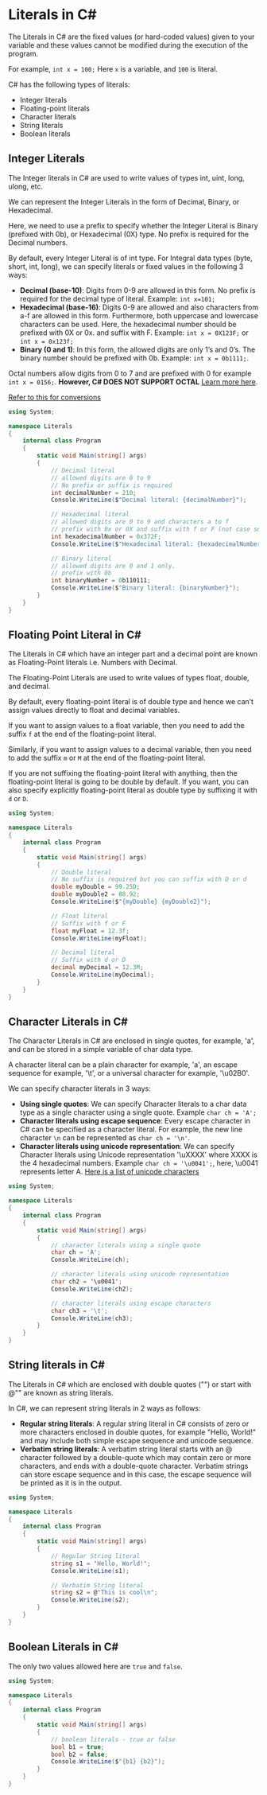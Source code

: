 # Literals in C#

The Literals in C# are the fixed values (or hard-coded values) given to your variable and these values cannot be 
modified during the execution of the program.

For example, `int x = 100;` Here `x` is a variable, and `100` is literal.

C# has the following types of literals:
- Integer literals
- Floating-point literals
- Character literals
- String literals
- Boolean literals

## Integer Literals
The Integer literals in C# are used to write values of types int, uint, long, ulong, etc.

We can represent the Integer Literals in the form of Decimal, Binary, or Hexadecimal.

Here, we need to use a prefix to specify whether the Integer Literal is Binary (prefixed with 0b), or Hexadecimal (0X)
type. No prefix is required for the Decimal numbers.

By default, every Integer Literal is of int type. For Integral data types (byte, short, int, long), we can specify 
literals or fixed values in the following 3 ways:
- **Decimal (base-10)**: Digits from 0-9 are allowed in this form. No prefix is required for the decimal type of 
literal. Example: `int x=101;`
- **Hexadecimal (base-16)**: Digits 0-9 are allowed and also characters from a-f are allowed in this form. 
Furthermore, both uppercase and lowercase characters can be used. Here, the hexadecimal number should be prefixed 
with 0X or 0x. and suffix with F. Example: `int x = 0X123F;` or `int x = 0x123f;`
- **Binary (0 and 1)**:  In this form, the allowed digits are only 1’s and 0’s. The binary number should be 
prefixed with 0b. Example: `int x = 0b1111;`.

Octal numbers allow digits from 0 to 7 and are prefixed with 0 for example `int x = 0156;`. **However, C# DOES NOT
SUPPORT OCTAL** [Learn more here](https://stackoverflow.com/questions/4247037/octal-equivalent-in-c-sharp).

[Refer to this for conversions](https://calculator.name/baseconvert/decimal/hexadecimal/)

```C#
using System;

namespace Literals
{
    internal class Program
    {
        static void Main(string[] args)
        {
            // Decimal literal
            // allowed digits are 0 to 9
            // No prefix or suffix is required
            int decimalNumber = 210;
            Console.WriteLine($"Decimal literal: {decimalNumber}");

            // Hexadecimal literal
            // allowed digits are 0 to 9 and characters a to f
            // prefix with 0x or 0X and suffix with f or F (not case sensitive)
            int hexadecimalNumber = 0x372F;
            Console.WriteLine($"Hexadecimal literal: {hexadecimalNumber}");

            // Binary literal
            // allowed digits are 0 and 1 only.
            // prefix with 0b
            int binaryNumber = 0b110111;
            Console.WriteLine($"Binary literal: {binaryNumber}");
        }
    }
}
```

## Floating Point Literal in C#
The Literals in C# which have an integer part and a decimal point are known as Floating-Point literals i.e. 
Numbers with Decimal.

The Floating-Point Literals are used to write values of types float, double, and decimal.

By default, every floating-point literal is of double type and hence we can’t assign values directly to 
float and decimal variables.

If you want to assign values to a float variable, then you need to add the suffix `f` at the end 
of the floating-point literal.

Similarly, if you want to assign values to a decimal variable, then you need to add the suffix `m` or `M` at 
the end of the floating-point literal.

If you are not suffixing the floating-point literal with anything, then the floating-point literal is going 
to be double by default. If you want, you can also specify explicitly floating-point literal as double type
by suffixing it with `d` or `D`.

```C#
using System;

namespace Literals
{
    internal class Program
    {
        static void Main(string[] args)
        {
            // Double literal
            // No suffix is required but you can suffix with D or d
            double myDouble = 99.25D;
            double myDouble2 = 88.92;
            Console.WriteLine($"{myDouble} {myDouble2}");

            // Float literal
            // Suffix with f or F
            float myFloat = 12.3f;
            Console.WriteLine(myFloat);

            // Decimal literal
            // Suffix with d or D
            decimal myDecimal = 12.3M;
            Console.WriteLine(myDecimal);
        }
    }
}
```

## Character Literals in C#
The Character Literals in C# are enclosed in single quotes, for example, 'a', and can be stored in a simple 
variable of char data type.

A character literal can be a plain character for example, 'a', an escape sequence for example, '\t', or a 
universal character for example, '\u02B0'.

We can specify character literals in 3 ways:
- **Using single quotes**: We can specify Character literals to a char data type as a single character using
a single quote. Example `char ch = 'A';`
- **Character literals using escape sequence**: Every escape character in C# can be specified as a character literal.
For example, the new line character `\n` can be represented as `char ch = '\n'`.
- **Character literals using unicode representation**: We can specify Character literals using Unicode 
representation '\uXXXX' where XXXX is the 4 hexadecimal numbers. Example `char ch = '\u0041';`, here, \u0041 represents
letter A. [Here is a list of unicode characters](https://en.wikipedia.org/wiki/List_of_Unicode_characters)

```C#
using System;

namespace Literals
{
    internal class Program
    {
        static void Main(string[] args)
        {
            // character literals using a single quote
            char ch = 'A';
            Console.WriteLine(ch);

            // character literals using unicode representation
            char ch2 = '\u0041';
            Console.WriteLine(ch2);

            // character literals using escape characters
            char ch3 = '\t';
            Console.WriteLine(ch3);
        }
    }
}
```

## String literals in C#
The Literals in C# which are enclosed with double quotes ("") or start with @"" are known as string literals.

In C#, we can represent string literals in 2 ways as follows:
- **Regular string literals**: A regular string literal in C# consists of zero or more characters enclosed in 
double quotes, for example "Hello, World!" and may include both simple escape sequence and unicode sequence.
- **Verbatim string literals**: A verbatim string literal starts with an @ character followed by a double-quote
which may contain zero or more characters, and ends with a double-quote character. Verbatim strings can store escape
sequence and in this case, the escape sequence will be printed as it is in the output.

```C#
using System;

namespace Literals
{
    internal class Program
    {
        static void Main(string[] args)
        {
            // Regular String literal
            string s1 = "Hello, World!";
            Console.WriteLine(s1);

            // Verbatim String literal
            string s2 = @"This is cool\n";
            Console.WriteLine(s2);
        }
    }
}
```

## Boolean Literals in C#
The only two values allowed here are `true` and `false`.

```C#
using System;

namespace Literals
{
    internal class Program
    {
        static void Main(string[] args)
        {
            // boolean literals - true or false
            bool b1 = true;
            bool b2 = false;
            Console.WriteLine($"{b1} {b2}");
        }
    }
}
```